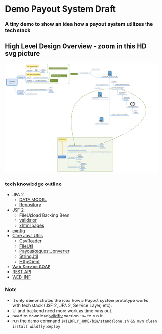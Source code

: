 Demo Payout System Draft
===============================
### A tiny demo to show an idea how a payout system utilizes the tech stack 

## High Level Design Overview - zoom in this HD svg picture
![Overview](overview.svg)

### tech knowledge outline
- JPA 2
    - [DATA MODEL](src/main/java/technology/touchmars/model)
    - [Repository](src/main/java/technology/touchmars/repository)  
- JSF 2
    - [FileUpload Backing Bean](src/main/java/technology/touchmars/jsf/FileUploadBean.java)
    - [validator](src/main/java/technology/touchmars/validator)
    - [xhtml pages](src/main/webapp/faces)
- [config](src/main/java/technology/touchmars/config)  
- [Core Java Utils](src/main/java/technology/touchmars/util) 
    - [CsvReader](src/main/java/technology/touchmars/util/CsvReader.java)
    - [FileUtil](src/main/java/technology/touchmars/util/FileUtil.java)
    - [PayoutRequestConverter](src/main/java/technology/touchmars/util/PayoutRequestConverter.java)
    - [StringUtil](src/main/java/technology/touchmars/util/StringUtil.java)
    - [HttpClient](src/main/java/technology/touchmars/webhook/HttpClientTest.java) 
- [Web Service SOAP](src/main/java/technology/touchmars/webservice)
- [REST API](src/main/java/technology/touchmars/api/RestSample.java) 
- [WEB-INF](src/main/webapp/WEB-INF)



### Note
- It only demonstrates the idea how a Payout system prototype works with tech stack (JSF 2, JPA 2, Service Layer, etc). 
- UI and backend need more work as time runs out.
- need to download [wildfly](https://www.wildfly.org/downloads/) version `20+` to run it
- run the demo command `$WILDFLY_HOME/bin/standalone.sh && mvn clean install wildfly:deploy`